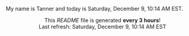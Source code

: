 My name is Tanner and today is Saturday, December 9, 10:14 AM EST.

<p align="center">This <i>README</i> file is generated <b>every 3 hours</b>!</br>Last refresh: Saturday, December 9, 10:14 AM EST<br /></p>
